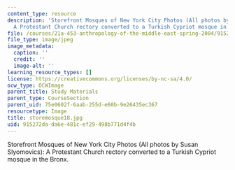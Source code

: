 ```yaml
---
content_type: resource
description: 'Storefront Mosques of New York City Photos (All photos by Susan Slyomovics):
  A Protestant Church rectory converted to a Turkish Cypriot mosque in the Bronx.'
file: /courses/21a-453-anthropology-of-the-middle-east-spring-2004/915272dada6e481cef29498b771d4f4b_storemosque18.jpg
file_type: image/jpeg
image_metadata:
  caption: ''
  credit: ''
  image-alt: ''
learning_resource_types: []
license: https://creativecommons.org/licenses/by-nc-sa/4.0/
ocw_type: OCWImage
parent_title: Study Materials
parent_type: CourseSection
parent_uid: 75e0602f-6aab-255d-e60b-9e26435ec367
resourcetype: Image
title: storemosque18.jpg
uid: 915272da-da6e-481c-ef29-498b771d4f4b
---
```

Storefront Mosques of New York City Photos (All photos by Susan Slyomovics): A Protestant Church rectory converted to a Turkish Cypriot mosque in the Bronx.